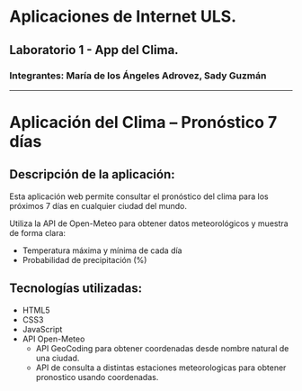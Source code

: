 # Aplicaciones de Internet ULS.

## Laboratorio 1 - App del Clima.

### Integrantes: María de los Ángeles Adrovez, Sady Guzmán

---

# Aplicación del Clima – Pronóstico 7 días

## Descripción de la aplicación:

Esta aplicación web permite consultar el pronóstico del clima para los próximos 7 días en cualquier ciudad del mundo.

Utiliza la API de Open-Meteo para obtener datos meteorológicos y muestra de forma clara:
* Temperatura máxima y mínima de cada día
* Probabilidad de precipitación (%)

 ## Tecnologías utilizadas:

 * HTML5
 * CSS3
 * JavaScript
 * API Open-Meteo
   * API GeoCoding para obtener coordenadas desde nombre natural de una ciudad.
   * API de consulta a distintas estaciones meteorologicas para obtener pronostico usando coordenadas.
